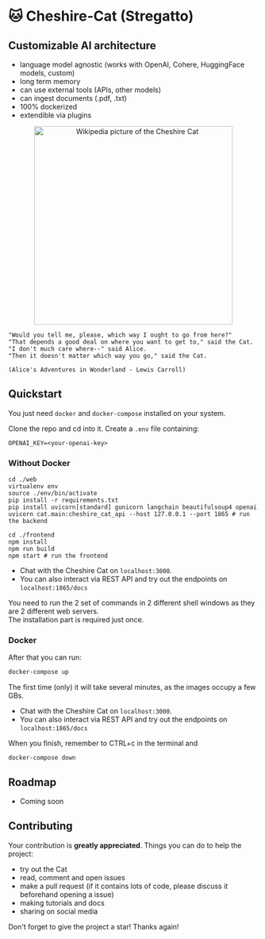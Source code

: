 # 🐱 Cheshire-Cat (Stregatto)

## Customizable AI architecture

- language model agnostic (works with OpenAI, Cohere, HuggingFace models, custom)
- long term memory
- can use external tools (APIs, other models)
- can ingest documents (.pdf, .txt)
- 100% dockerized
- extendible via plugins

<p align="center">
    <img align="center" src=cheshire-cat.jpeg width=400px alt="Wikipedia picture of the Cheshire Cat">
</p>

```
"Would you tell me, please, which way I ought to go from here?"
"That depends a good deal on where you want to get to," said the Cat.
"I don't much care where--" said Alice.
"Then it doesn't matter which way you go," said the Cat.

(Alice's Adventures in Wonderland - Lewis Carroll)

```


## Quickstart

You just need `docker` and `docker-compose` installed on your system.

Clone the repo and cd into it. Create a `.env` file containing:

```
OPENAI_KEY=<your-openai-key>
```

### Without Docker

```
cd ./web
virtualenv env
source ./env/bin/activate
pip install -r requirements.txt
pip install uvicorn[standard] gunicorn langchain beautifulsoup4 openai
uvicorn cat.main:cheshire_cat_api --host 127.0.0.1 --port 1865 # run the backend

cd ./frontend
npm install
npm run build
npm start # run the frontend
```

- Chat with the Cheshire Cat on `localhost:3000`.
- You can also interact via REST API and try out the endpoints on `localhost:1865/docs`

You need to run the 2 set of commands in 2 different shell windows as they are 2 different web servers.  
The installation part is required just once.

### Docker

After that you can run:

```bash
docker-compose up
```

The first time (only) it will take several minutes, as the images occupy a few GBs.

- Chat with the Cheshire Cat on `localhost:3000`.
- You can also interact via REST API and try out the endpoints on `localhost:1865/docs`

When you finish, remember to CTRL+c in the terminal and
```
docker-compose down
```

## Roadmap

- Coming soon


## Contributing

Your contribution is **greatly appreciated**. Things you can do to help the project:
- try out the Cat
- read, comment and open issues
- make a pull request (if it contains lots of code, please discuss it beforehand opening a issue)
- making tutorials and docs
- sharing on social media

Don't forget to give the project a star! Thanks again!
